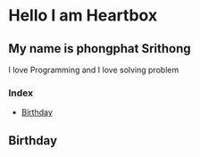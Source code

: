 # Hello I am Heartbox
## My name is phongphat Srithong

I love Programming and I love solving problem
### Index
- [Birthday](birthday)

## Birthday

